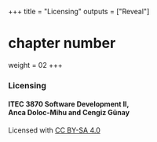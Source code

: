 +++
title = "Licensing"
outputs = ["Reveal"]
# chapter number
weight = 02
+++

### Licensing

#### ITEC 3870 Software Development II, <br> Anca Doloc-Mihu and Cengiz Günay

Licensed with [CC BY-SA 4.0](http://creativecommons.org/licenses/by-sa/4.0/)

